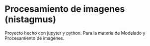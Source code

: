 # Procesamiento de imagenes (nistagmus)
 Proyecto hecho con jupyter y python. Para la materia de Modelado y Procesamiento de imagenes.
